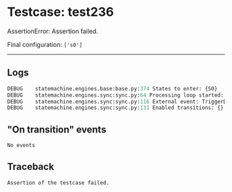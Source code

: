 # Testcase: test236

AssertionError: Assertion failed.

Final configuration: `['s0']`

---

## Logs
```py
DEBUG    statemachine.engines.base:base.py:374 States to enter: {S0}
DEBUG    statemachine.engines.sync:sync.py:64 Processing loop started: s0
DEBUG    statemachine.engines.sync:sync.py:116 External event: TriggerData(machine=<weakproxy at 0x7f16fdfb67a0; to 'statemachine.io.test236' at 0x7f16fdf51940>, event=Event('timeout', delay=2000.0, internal=False), send_id='745d6d958ee54a1ca9fd9900d54af04f', _target=None, execution_time=1733943925.4977725, model=Model(state=s0), args=(), kwargs={})
DEBUG    statemachine.engines.sync:sync.py:131 Enabled transitions: {}

```

## "On transition" events
```py
No events
```

## Traceback
```py
Assertion of the testcase failed.
```
